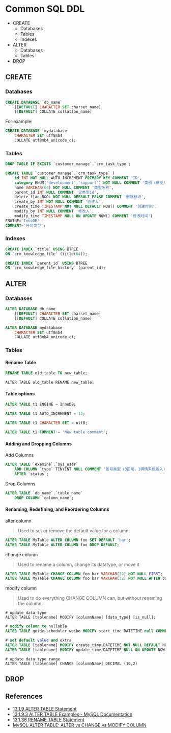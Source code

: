 # Common SQL DDL

- CREATE
  - Databases
  - Tables
  - Indexes
- ALTER
  - Databases
  - Tables
- DROP

## CREATE

### Databases

```sql
CREATE DATABASE `db_name`
    [[DEFAULT] CHARACTER SET charset_name]
    [[DEFAULT] COLLATE collation_name]
```

For example:

```sql
CREATE DATABASE `mydatabase` 
	CHARACTER SET utf8mb4 
	COLLATE utf8mb4_unicode_ci;
```

### Tables

```sql
DROP TABLE IF EXISTS `customer_manage`.`crm_task_type`;

CREATE TABLE `customer_manage`.`crm_task_type` (
    id INT NOT NULL AUTO_INCREMENT PRIMARY KEY COMMENT 'ID',
    category ENUM('development','support') NOT NULL COMMENT '类别（研发/支撑）',
    name VARCHAR(64) NOT NULL COMMENT '类型名称',
    parent_id INT NULL COMMENT '父类型id',
    delete_flag BOOL NOT NULL DEFAULT FALSE COMMENT '删除标识',
    create_by INT NOT NULL COMMENT '创建人',
    create_time TIMESTAMP NOT NULL DEFAULT NOW() COMMENT '创建时间',
    modify_by INT NULL COMMENT '修改人',
    modify_time TIMESTAMP NULL ON UPDATE NOW() COMMENT '修改时间')
ENGINE='InnoDB'
COMMENT='任务类型';
```

### Indexes

```sql
CREATE INDEX `title` USING BTREE 
ON `crm_knowledge_file` (title(64));

CREATE INDEX `parent_id` USING BTREE 
ON `crm_knowledge_file_history` (parent_id);
```



## ALTER

### Databases

```sql
ALTER DATABASE db_name
    [[DEFAULT] CHARACTER SET charset_name]
    [[DEFAULT] COLLATE collation_name]
```

```sql
ALTER DATABASE mydatabase 
	CHARACTER SET utf8mb4 
	COLLATE utf8mb4_unicode_ci;
```

### Tables

#### Rename Table

```sql
RENAME TABLE old_table TO new_table;
```

```mysql
ALTER TABLE old_table RENAME new_table;
```

#### Table options

```sql
ALTER TABLE t1 ENGINE = InnoDB;
```

```sql
ALTER TABLE t1 AUTO_INCREMENT = 13;
```

```sql
ALTER TABLE t1 CHARACTER SET = utf8;
```

```sql
ALTER TABLE t1 COMMENT = 'New table comment';
```

#### Adding and Dropping Columns

Add Columns

```sql
ALTER TABLE `examine`.`sys_user`
	ADD COLUMN `type` TINYINT NULL COMMENT '账号类型（0正常，1舆情系统插入)'
	AFTER `status`;
```

Drop Columns

```sql
ALTER TABLE `db_name`.`table_name`
	DROP COLUMN `column_name`;
```

#### Renaming, Redefining, and Reordering Columns

alter column

> Used to set or remove the default value for a column.

```sql
ALTER TABLE MyTable ALTER COLUMN foo SET DEFAULT 'bar';
ALTER TABLE MyTable ALTER COLUMN foo DROP DEFAULT;
```

change column

> Used to rename a column, change its datatype, or move it

```sql
ALTER TABLE MyTable CHANGE COLUMN foo bar VARCHAR(32) NOT NULL FIRST;
ALTER TABLE MyTable CHANGE COLUMN foo bar VARCHAR(32) NOT NULL AFTER baz;
```

modify column

> Used to do everything CHANGE COLUMN can, but without renaming the column.

```mysql
# update data type
ALTER TABLE [tablename] MODIFY [columnName] [data_type] [is_null];
```

```sql
# modify column to nullable
ALTER TABLE guide_scheduler_weibo MODIFY start_time DATETIME null COMMENT '执行开始时间';
```

```sql
# set default value and extra
ALTER TABLE [tablename] MODIFY create_time DATETIME NOT NULL DEFAULT NOW() COMMENT '创建时间';
ALTER TABLE [tablename] MODIFY update_time DATETIME NULL ON UPDATE NOW() COMMENT '修改时间';
```

```mysql
# update data type range
ALTER TABLE [tablename] CHANGE [columnName] DECIMAL (10,2)
```



## DROP



## References

- [13.1.9 ALTER TABLE Statement](https://dev.mysql.com/doc/refman/8.0/en/alter-table.html)
- [13.1.9.3 ALTER TABLE Examples - MySQL Documentation](https://dev.mysql.com/doc/refman/8.0/en/alter-table-examples.html)
- [13.1.36 RENAME TABLE Statement](https://dev.mysql.com/doc/refman/8.0/en/rename-table.html)
- [MySQL ALTER TABLE: ALTER vs CHANGE vs MODIFY COLUMN](https://hoelz.ro/ref/mysql-alter-table-alter-change-modify-column)

